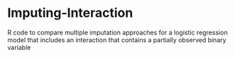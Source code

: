 # Imputing-Interaction
R code to compare multiple imputation approaches for a logistic regression model that includes an interaction that contains a partially observed binary variable
